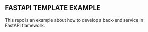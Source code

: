 ## FASTAPI TEMPLATE EXAMPLE

This repo is an example about how to develop a back-end service in FastAPI framework.
